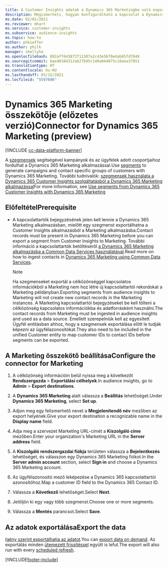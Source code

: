 ```yaml
---
title: A Customer Insights adatok a Dynamics 365 Marketingbe való exportálása
description: Megismerheti, hogyan konfigurálható a kapcsolat a Dynamics 365 Marketing megoldással.
ms.date: 02/01/2021
ms.reviewer: mhart
ms.service: customer-insights
ms.subservice: audience-insights
ms.topic: how-to
author: phkieffer
ms.author: philk
manager: shellyha
ms.openlocfilehash: 892aff643872f11307a2c43e5670edab657d7848
ms.sourcegitcommit: bae40184312ab27b95c140a044875c2daea37951
ms.translationtype: HT
ms.contentlocale: hu-HU
ms.lasthandoff: 03/15/2021
ms.locfileid: "5597606"
---
```

# <a name="connector-for-dynamics-365-marketing-preview"></a><span data-ttu-id="994de-103">Dynamics 365 Marketing összekötője (előzetes verzió)</span><span class="sxs-lookup"><span data-stu-id="994de-103">Connector for Dynamics 365 Marketing (preview)</span></span>

[!INCLUDE [cc-data-platform-banner](../includes/cc-data-platform-banner.md)]

<span data-ttu-id="994de-104">A [szegmensek](segments.md) segítségével kampányok és az ügyfelek adott csoportjaihoz fordulhat a Dynamics 365 Marketing alkalmazással.</span><span class="sxs-lookup"><span data-stu-id="994de-104">Use [segments](segments.md) to generate campaigns and contact specific groups of customers with Dynamics 365 Marketing.</span></span> <span data-ttu-id="994de-105">További tudnivalók: [szegmensek használata a Dynamics 365 Customer Insights szolgáltatásból a Dynamics 365 Marketing alkalmazással](/dynamics365/marketing/customer-insights-segments)</span><span class="sxs-lookup"><span data-stu-id="994de-105">For more information, see [Use segments from Dynamics 365 Customer Insights with Dynamics 365 Marketing](/dynamics365/marketing/customer-insights-segments)</span></span>

## <a name="prerequisite"></a><span data-ttu-id="994de-106">Előfeltétel</span><span class="sxs-lookup"><span data-stu-id="994de-106">Prerequisite</span></span>

- <span data-ttu-id="994de-107">A kapcsolattartók bejegyzésének jelen kell lennie a Dynamics 365 Marketing alkalmazásban, mielőtt egy szegmenst exportálhatna a Customer Insights alkalmazásból a Marketing alkalmazásba.</span><span class="sxs-lookup"><span data-stu-id="994de-107">Contact records must be present in Dynamics 365 Marketing before you can export a segment from Customer Insights to Marketing.</span></span> <span data-ttu-id="994de-108">További információ a kapcsolattartók betöltéséről [a Dynamics 365 Marketing alkalmazásba a Common Data Services használatával](connect-power-query.md).</span><span class="sxs-lookup"><span data-stu-id="994de-108">Read more on how to ingest contacts in [Dynamics 365 Marketing using Common Data Services](connect-power-query.md).</span></span>

  > [!NOTE]
  > <span data-ttu-id="994de-109">Ha szegmenseket exportál a célközönséggel kapcsolatos információkból a Marketing nem hoz létre új kapcsolattartói rekordokat a Marketing példányban.</span><span class="sxs-lookup"><span data-stu-id="994de-109">Exporting segments from audience insights to Marketing will not create new contact records in the Marketing instances.</span></span> <span data-ttu-id="994de-110">A Marketing kapcsolattartói bejegyzéseket be kell tölteni a célközönség kapcsolatos információkba és adatforrásként használni.</span><span class="sxs-lookup"><span data-stu-id="994de-110">The contact records from Marketing must be ingested in audience insights and used as a data source.</span></span> <span data-ttu-id="994de-111">Emellett szerepelniük kell az egyesített Ügyfél entitásban ahhoz, hogy a szegmensek exportálása előtt le tudják képezni az ügyfélazonosítókat.</span><span class="sxs-lookup"><span data-stu-id="994de-111">They also need to be included in the unified Customer entity to map customer IDs to contact IDs before segments can be exported.</span></span>

## <a name="configure-the-connector-for-marketing"></a><span data-ttu-id="994de-112">A Marketing összekötő beállítása</span><span class="sxs-lookup"><span data-stu-id="994de-112">Configure the connector for Marketing</span></span>

1. <span data-ttu-id="994de-113">A célközönség információin belül nyissa meg a következőt **Rendszergazda** > **Exportálási célhelyek**.</span><span class="sxs-lookup"><span data-stu-id="994de-113">In audience insights, go to **Admin** > **Export destinations**.</span></span>

1. <span data-ttu-id="994de-114">A **Dynamics 365 Marketing** alatt válassza a **Beállítás** lehetőséget.</span><span class="sxs-lookup"><span data-stu-id="994de-114">Under **Dynamics 365 Marketing**, select **Set up**.</span></span>

1. <span data-ttu-id="994de-115">Adjon meg egy felismerhető nevet a **Megjelenítendő név** mezőben az export helyének.</span><span class="sxs-lookup"><span data-stu-id="994de-115">Give your export destination a recognizable name in the **Display name** field.</span></span>

1. <span data-ttu-id="994de-116">Adja meg a szervezet Marketing URL-címét a **Kiszolgáló címe** mezőben.</span><span class="sxs-lookup"><span data-stu-id="994de-116">Enter your organization's Marketing URL in the **Server address** field.</span></span>

1. <span data-ttu-id="994de-117">A **Kiszolgáló rendszergazdai fiókja** területen válassza a **Bejelentkezés** lehetőséget, és válasszon egy Dynamics 365 Marketing fiókot.</span><span class="sxs-lookup"><span data-stu-id="994de-117">In the **Server admin account** section, select **Sign in** and choose a Dynamics 365 Marketing account.</span></span>

1. <span data-ttu-id="994de-118">Az ügyfélazonosító mező leképezése a Dynamics 365 kapcsolattartói azonosítóhoz.</span><span class="sxs-lookup"><span data-stu-id="994de-118">Map a customer ID field to the Dynamics 365 Contact ID.</span></span>

1. <span data-ttu-id="994de-119">Válassza a **Következő** lehetőséget.</span><span class="sxs-lookup"><span data-stu-id="994de-119">Select **Next**.</span></span>

1. <span data-ttu-id="994de-120">Jelöljön ki egy vagy több szegmenst.</span><span class="sxs-lookup"><span data-stu-id="994de-120">Choose one or more segments.</span></span>

1. <span data-ttu-id="994de-121">Válassza a **Mentés** parancsot.</span><span class="sxs-lookup"><span data-stu-id="994de-121">Select **Save**.</span></span>

## <a name="export-the-data"></a><span data-ttu-id="994de-122">Az adatok exportálása</span><span class="sxs-lookup"><span data-stu-id="994de-122">Export the data</span></span>

<span data-ttu-id="994de-123">[Igény szerint exportálhatja az adatot](export-destinations.md).</span><span class="sxs-lookup"><span data-stu-id="994de-123">You can [export data on demand](export-destinations.md).</span></span> <span data-ttu-id="994de-124">Az exportálás minden [ütemezett frissítéssel](system.md#schedule-tab) együtt is lefut.</span><span class="sxs-lookup"><span data-stu-id="994de-124">The export will also run with every [scheduled refresh](system.md#schedule-tab).</span></span>


[!INCLUDE[footer-include](../includes/footer-banner.md)]